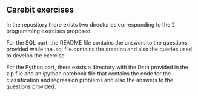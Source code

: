 
## Carebit exercises

In the repository there exists two directories corresponding to the 2 programming exercises proposed.

For the SQL part, the README file contains the answers to the questions provided while the .sql file contains the creation and also the queries used to develop the exercise.

For the Python part, there exists a directory with the Data provided in the zip file and an ipython notebook file that contains the code for the classification and regression problems and also the answers to the questions provided.


